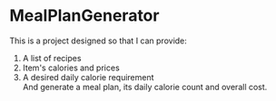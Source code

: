# MealPlanGenerator
This is a project designed so that I can provide:
1. A list of recipes
2. Item's calories and prices
3. A desired daily calorie requirement \
And generate a meal plan, its daily calorie count and overall cost.
